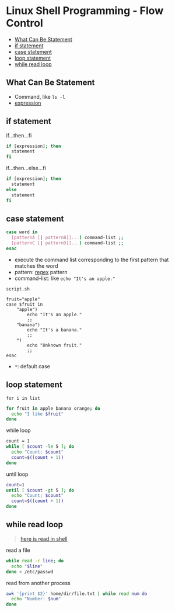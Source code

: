 # Linux Shell Programming - Flow Control

* [What Can Be Statement](#what-can-be-statement)
* [if statement](#if-statement)
* [case statement](#case-statement)
* [loop statement](#loop-statement)
* [while read loop](#while-read-loop)

## What Can Be Statement

- Command, like `ls -l`
- [expression](linux-shell-expressions.md)

## if statement

if...then...fi

```sh
if [expression]; then
  statement
fi
```

if...then...else...fi

```sh
if [expression]; then
  statement
else
  statement
fi
```

## case statement

```sh
case word in
  [patternA [| patternB]]...) command-list ;;
  [patternC [| patternD]]...) command-list ;;
esac
```

- execute the command list corresponding to the first pattern that matches the word
- pattern: [regex](regex.md) pattern
- command-list: like `echo "It's an apple."`

`script.sh`

```shell
fruit="apple"
case $fruit in
    "apple")
        echo "It's an apple."
        ;;
    "banana")
        echo "It's a banana."
        ;;
    *)
        echo "Unknown fruit."
        ;;
esac
```

- `*`: default case

## loop statement

`for i in list`

```sh
for fruit in apple banana orange; do
  echo "I like $fruit"
done
```

while loop

```sh
count = 1
while [ $count -le 5 ]; do
  echo "Count: $count"
  count=$((count + 1))
done
```

until loop

```sh
count=1
until [ $count -gt 5 ]; do
  echo "Count; $count"
  count=$((count + 1))
done
```

## while read loop

> [here is read in shell](linux-shell-read.md)

read a file

```sh
while read -r line; do
  echo "$line"
done < /etc/passwd
```

read from another process

```sh
awk '{print $2}' home/dir/file.txt | while read num do
  echo "Number: $num"
done
```
